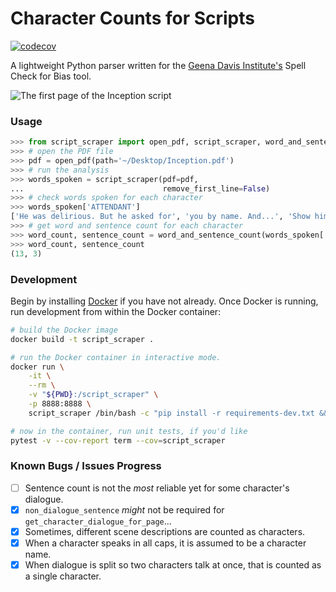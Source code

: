 # Character Counts for Scripts

[![codecov](https://codecov.io/gh/nathancooperjones/script-scraper/branch/master/graph/badge.svg?token=4YKUOBQM53)](https://codecov.io/gh/nathancooperjones/script-scraper)

A lightweight Python parser written for the [Geena Davis Institute's](https://seejane.org) Spell Check for Bias tool.

![The first page of the Inception script](https://nathancooperjones.com/wp-content/uploads/2020/05/2-1024x888.jpg)

### Usage
```python
>>> from script_scraper import open_pdf, script_scraper, word_and_sentence_count
>>> # open the PDF file
>>> pdf = open_pdf(path='~/Desktop/Inception.pdf')
>>> # run the analysis
>>> words_spoken = script_scraper(pdf=pdf,
...                               remove_first_line=False)
>>> # check words spoken for each character
>>> words_spoken['ATTENDANT']
['He was delirious. But he asked for', 'you by name. And...', 'Show him.']
>>> # get word and sentence count for each character
>>> word_count, sentence_count = word_and_sentence_count(words_spoken['ATTENDANT'])
>>> word_count, sentence_count
(13, 3)
```

### Development
Begin by installing [Docker](https://docs.docker.com/install/) if you have not already. Once Docker is running, run development from within the Docker container:

```bash
# build the Docker image
docker build -t script_scraper .

# run the Docker container in interactive mode.
docker run \
    -it \
    --rm \
    -v "${PWD}:/script_scraper" \
    -p 8888:8888 \
    script_scraper /bin/bash -c "pip install -r requirements-dev.txt && bash"

# now in the container, run unit tests, if you'd like
pytest -v --cov-report term --cov=script_scraper
```

### Known Bugs / Issues Progress
- [ ] Sentence count is not the _most_ reliable yet for some character's dialogue.
- [X] `non_dialogue_sentence` _might_ not be required for `get_character_dialogue_for_page`...
- [X] Sometimes, different scene descriptions are counted as characters.
- [X] When a character speaks in all caps, it is assumed to be a character name.
- [X] When dialogue is split so two characters talk at once, that is counted as a single character.
